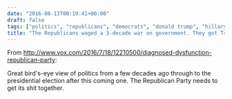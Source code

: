 ```yaml
---
date: "2016-08-13T00:19:41+00:00"
draft: false
tags: ["politics", "republicans", "democrats", "donald trump", "hillary clinton"]
title: "The Republicans waged a 3-decade war on government. They got Trump."
---
```

From http://www.vox.com/2016/7/18/12210500/diagnosed-dysfunction-republican-party:

Great bird's-eye view of politics from a few decades ago through to the presidential election after this coming one. The Republican Party needs to get its shit together.
